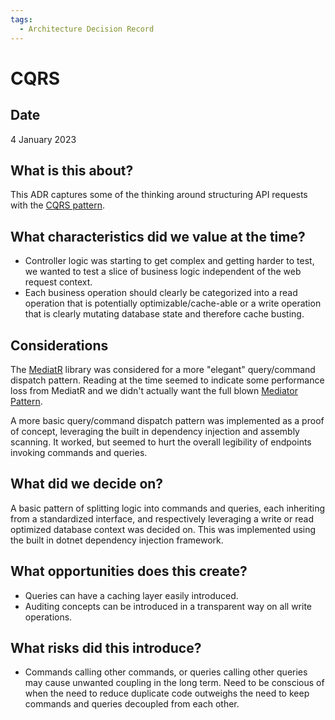 ```yaml
---
tags:
  - Architecture Decision Record
---
```


# CQRS

## Date

4 January 2023

## What is this about?

This ADR captures some of the thinking around structuring API requests with the [CQRS pattern](https://learn.microsoft.com/en-us/azure/architecture/patterns/cqrs).

## What characteristics did we value at the time?

* Controller logic was starting to get complex and getting harder to test, we wanted to test a slice of business logic independent of the web request context.
* Each business operation should clearly be categorized into a read operation that is potentially optimizable/cache-able or a write operation that is clearly mutating database state and therefore cache busting.

## Considerations

The [MediatR](https://github.com/jbogard/MediatR) library was considered for a more "elegant" query/command dispatch pattern. Reading at the time seemed to indicate some performance loss from MediatR and we didn't actually want the full blown [Mediator Pattern](https://refactoring.guru/design-patterns/mediator).

A more basic query/command dispatch pattern was implemented as a proof of concept, leveraging the built in dependency injection and assembly scanning. It worked, but seemed to hurt the overall legibility of endpoints invoking commands and queries.

## What did we decide on?

A basic pattern of splitting logic into commands and queries, each inheriting from a standardized interface, and respectively leveraging a write or read optimized database context was decided on. This was implemented using the built in dotnet dependency injection framework.

## What opportunities does this create?

* Queries can have a caching layer easily introduced.
* Auditing concepts can be introduced in a transparent way on all write operations.

## What risks did this introduce?

* Commands calling other commands, or queries calling other queries may cause unwanted coupling in the long term. Need to be conscious of when the need to reduce duplicate code outweighs the need to keep commands and queries decoupled from each other.

